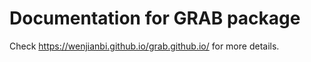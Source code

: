 # Documentation for GRAB package

Check https://wenjianbi.github.io/grab.github.io/ for more details.
